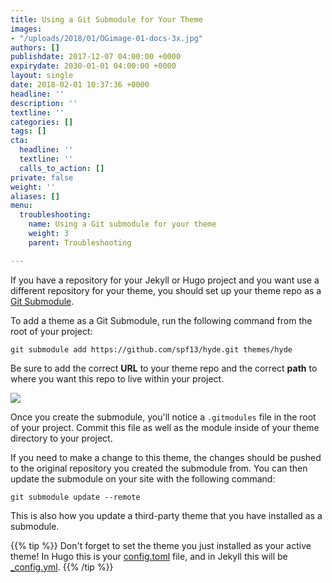 ```yaml
---
title: Using a Git Submodule for Your Theme
images:
- "/uploads/2018/01/OGimage-01-docs-3x.jpg"
authors: []
publishdate: 2017-12-07 04:00:00 +0000
expirydate: 2030-01-01 04:00:00 +0000
layout: single
date: 2018-02-01 10:37:36 +0000
headline: ''
description: ''
textline: ''
categories: []
tags: []
cta:
  headline: ''
  textline: ''
  calls_to_action: []
private: false
weight: ''
aliases: []
menu:
  troubleshooting:
    name: Using a Git submodule for your theme
    weight: 3
    parent: Troubleshooting

---
```

If you have a repository for your Jekyll or Hugo project and you want use a different repository for your theme, you should set up your theme repo as a [Git Submodule](https://git-scm.com/book/en/v2/Git-Tools-Submodules).

To add a theme as a Git Submodule, run the following command from the root of your project:

    git submodule add https://github.com/spf13/hyde.git themes/hyde

Be sure to add the correct **URL** to your theme repo and the correct **path** to where you want this repo to live within your project.

![](/uploads/2018/02/submodules-1.png)

Once you create the submodule, you'll notice a `.gitmodules` file in the root of your project. Commit this file as well as the module inside of your theme directory to your project.

If you need to make a change to this theme, the changes should be pushed to the original repository you created the submodule from. You can then update the submodule on your site with the following command:

```
git submodule update --remote
```

This is also how you update a third-party theme that you have installed as a submodule.

{{% tip %}}
Don't forget to set the theme you just installed as your active theme! In Hugo this is your [config.toml](https://gohugo.io/themes/installing-and-using-themes/#config-file) file, and in Jekyll this will be [_config.yml](https://help.github.com/articles/adding-a-jekyll-theme-to-your-github-pages-site/#adding-a-jekyll-theme-in-your-sites-_configyml-file).
{{% /tip %}}
